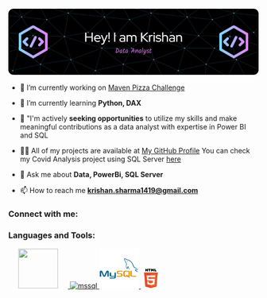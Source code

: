 ![MasterHead](github-header-image.png)

- 🔭 I’m currently working on [Maven Pizza Challenge](https://www.mavenanalytics.io/blog/maven-pizza-challenge)

- 🌱 I’m currently learning **Python, DAX**

<!--- 👯 I’m looking to collaborate on **open source project**
- 🤝 I’m actively looking for opportunities to use my skills in  **Right Organization** -->

- 🤝 "I'm actively **seeking opportunities** to utilize my skills and make meaningful contributions as a data analyst with expertise in Power BI and SQL 

<!--- 👨‍💻 All of my projects are available at [https://google.com](https://google.com)-->

- 👨‍💻 All of my projects are available at [My GitHub Profile](https://github.com/Krish141)
      You can check my Covid Analysis project using SQL Server [here](https://github.com/Krish141/Sql-Projects/tree/master/Covid)

- 💬 Ask me about **Data, PowerBi, SQL Server**

- 📫 How to reach me **krishan.sharma1419@gmail.com**

<!--- ⚡ Fun fact **abc**-->

<h3 align="left">Connect with me:</h3>
<p align="left">
</p>

<h3 align="left">Languages and Tools:</h3>
<p align="left"> 
<a href="https://powerbi.microsoft.com/en-au/" target="_blank"> <img src="https://incrementalgroup.co.uk/wp-content/uploads/2019/04/powerbi-logo.png" width="80" height="80" hspace="20"/> </a> 
<a href="https://www.microsoft.com/en-us/sql-server" target="_blank"> <img src="https://www.svgrepo.com/show/303229/microsoft-sql-server-logo.svg" alt="mssql" width="80" height="80"/> </a> 
<a href="https://www.mysql.com/" target="_blank" rel="noreferrer"> <img src="https://raw.githubusercontent.com/devicons/devicon/master/icons/mysql/mysql-original-wordmark.svg" alt="mysql" width="80" height="80"/> </a> 
<a href="https://www.w3.org/html/" target="_blank" rel="noreferrer"> <img src="https://raw.githubusercontent.com/devicons/devicon/master/icons/html5/html5-original-wordmark.svg" alt="html5" width="40" height="40"/> </a> 
<!--<a href="https://www.java.com" target="_blank" rel="noreferrer"> <img src="https://raw.githubusercontent.com/devicons/devicon/master/icons/java/java-original.svg" alt="java" width="40" height="40"/> </a> 
<a href="https://www.python.org" target="_blank" rel="noreferrer"> <img src="https://raw.githubusercontent.com/devicons/devicon/master/icons/python/python-original.svg" alt="python" width="40" height="40"/> </a> 
<a href="https://spring.io/" target="_blank" rel="noreferrer"> <img src="https://www.vectorlogo.zone/logos/springio/springio-icon.svg" alt="spring" width="40" height="40"/> </a> </p>
-->
